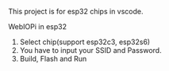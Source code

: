 This project is for esp32 chips in vscode.

WebIOPi in esp32

1. Select chip(support esp32c3, esp32s6)
2. You have to input your SSID and Password.
3. Build, Flash and Run
